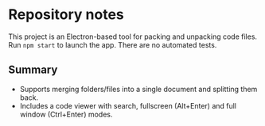 # Repository notes

This project is an Electron-based tool for packing and unpacking code files. Run `npm start` to launch the app. There are no automated tests.

## Summary
- Supports merging folders/files into a single document and splitting them back.
- Includes a code viewer with search, fullscreen (Alt+Enter) and full window (Ctrl+Enter) modes.
